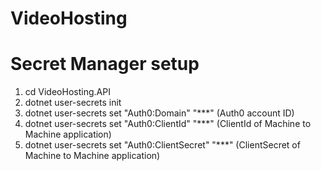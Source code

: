 # VideoHosting

# Secret Manager setup
1. cd VideoHosting.API
2. dotnet user-secrets init
3. dotnet user-secrets set "Auth0:Domain" "***" (Auth0 account ID)
4. dotnet user-secrets set "Auth0:ClientId" "***" (ClientId of Machine to Machine application)
5. dotnet user-secrets set "Auth0:ClientSecret" "***" (ClientSecret of Machine to Machine application)